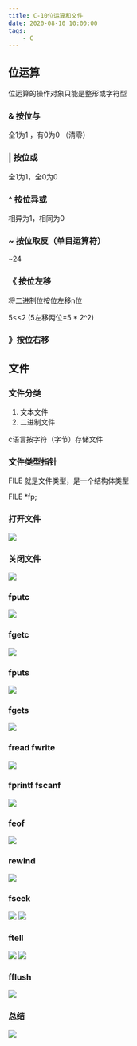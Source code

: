 ```yaml
---
title: C-10位运算和文件
date: 2020-08-10 10:00:00
tags:
    - C
---
```

## 位运算

位运算的操作对象只能是整形或字符型

### & 按位与 
全1为1 ，有0为0  （清零）

### | 按位或
全1为1，全0为0 

### ^ 按位异或
相异为1，相同为0

### ~ 按位取反（单目运算符）
~24

### 《 按位左移
将二进制位按位左移n位

5<<2 (5左移两位=5 * 2^2)

### 》按位右移

## 文件

### 文件分类
1. 文本文件
2. 二进制文件

c语言按字符（字节）存储文件

### 文件类型指针
FILE 就是文件类型，是一个结构体类型

FILE *fp;

### 打开文件
![](../photos/src/c/10-open.png)
### 关闭文件
![](../photos/src/c/10-close.png)
### fputc
![](../photos/src/c/10-fputc.png)
### fgetc
![](../photos/src/c/10-fgetc.png)
### fputs
![](../photos/src/c/10-fputs.png)
### fgets
![](../photos/src/c/10-fgets.png)
### fread fwrite
![](../photos/src/c/10-frw.png)
### fprintf fscanf
![](../photos/src/c/10-fprintf.png)
### feof
![](../photos/src/c/10-feof.png)
### rewind
![](../photos/src/c/10-rewind.png)
### fseek
![](../photos/src/c/10-fseek.png)
![](../photos/src/c/10-fseek2.png)
### ftell
![](../photos/src/c/10-ftell.png)
![](../photos/src/c/10-ftell2.png)
### fflush
![](../photos/src/c/10-fflush.png)

### 总结
![](../photos/src/c/10-summary.png)